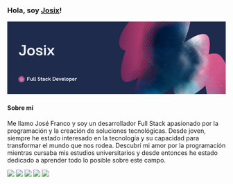 ### Hola, soy <a href="https://github.com/Josix5" target="_blank">Josix</a>!

<img src="./multimedia/Banner.png" alt="Banner-Josix" width="2000" heigth="500">

#### Sobre mí

<p>
  Me llamo José Franco y soy un desarrollador Full Stack apasionado por la programación y la creación de soluciones tecnológicas. Desde joven, siempre he estado interesado en la tecnología y su capacidad para transformar el mundo que nos rodea. Descubrí mi amor por la programación mientras cursaba mis estudios universitarios y desde entonces he estado dedicado a aprender todo lo posible sobre este campo.
</p>

[![](https://img.shields.io/badge/github-lightgray?style=for-the-badge&logo=github)](https://github.com/Josix5)
[![](https://img.shields.io/badge/gitlab-yellow?style=for-the-badge&logo=gitlab)](https://lib.rs/crates/redant)
[![](https://img.shields.io/badge/twitter-9cf?style=for-the-badge&logo=twitter)](https://hamzamohdzubair.github.io/redant/)
[![](https://img.shields.io/badge/website-brightgreen?style=for-the-badge&logo=webstorm)](https://docs.rs/crate/redant/latest)
[![](https://img.shields.io/badge/LinkedIn-blue?style=for-the-badge&logo=linkedin)](https://crates.io/crates/redant)
